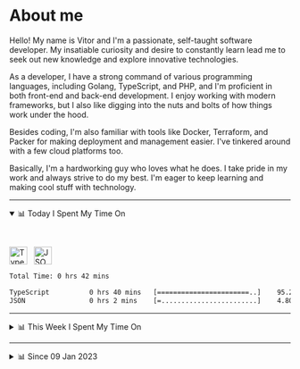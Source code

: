# About me

Hello! My name is Vitor and I'm a passionate, self-taught software developer. My insatiable curiosity and desire to constantly learn lead me to seek out new knowledge and explore innovative technologies.

As a developer, I have a strong command of various programming languages, including Golang, TypeScript, and PHP, and I'm proficient in both front-end and back-end development. I enjoy working with modern frameworks, but I also like digging into the nuts and bolts of how things work under the hood.

Besides coding, I'm also familiar with tools like Docker, Terraform, and Packer for making deployment and management easier. I've tinkered around with a few cloud platforms too.

Basically, I'm a hardworking guy who loves what he does. I take pride in my work and always strive to do my best. I'm eager to keep learning and making cool stuff with technology.

---

<!-- ## 📊 Today I Spent My Time On -->

<details open>
<summary>📊 Today I Spent My Time On</summary>

&nbsp;

<!--DEVTIMER:TODAY:START-->
<img align="center" width="32px" src="https://cdn.simpleicons.org/typescript/3178C6" alt="TypeScript" />&nbsp;&nbsp;&nbsp;<img align="center" width="32px" src="https://cdn.simpleicons.org/carrd/fff" alt="JSON" />&nbsp;&nbsp;&nbsp;

```txt
Total Time: 0 hrs 42 mins

TypeScript          0 hrs 40 mins   [=======================..]    95.20 %
JSON                0 hrs 2 mins    [=........................]    4.80 %
```

<!--DEVTIMER:TODAY:END-->

</details>

---
<details>
<summary>📊 This Week I Spent My Time On</summary>

&nbsp;

<!--DEVTIMER:WEEK:START-->
<img align="center" width="32px" src="https://cdn.simpleicons.org/typescript/3178C6" alt="TypeScript" />&nbsp;&nbsp;&nbsp;<img align="center" width="32px" src="https://cdn.simpleicons.org/go/00ADD8" alt="Go" />&nbsp;&nbsp;&nbsp;<img align="center" width="32px" src="https://cdn.simpleicons.org/python/3776AB" alt="Python" />&nbsp;&nbsp;&nbsp;<img align="center" width="32px" src="https://cdn.simpleicons.org/javascript/F7DF1E" alt="JavaScript" />&nbsp;&nbsp;&nbsp;<img align="center" width="32px" src="https://cdn.simpleicons.org/carrd/fff" alt="JSON" />&nbsp;&nbsp;&nbsp;<img align="center" width="32px" src="https://cdn.simpleicons.org/yaml/fff" alt="YAML" />&nbsp;&nbsp;&nbsp;<img align="center" width="32px" src="https://cdn.simpleicons.org/gnubash/fff" alt="Bash" />&nbsp;&nbsp;&nbsp;

```txt
Total Time: 12 hrs 46 mins

TypeScript          7 hrs 46 mins   [===============..........]    60.91 %
Go                  2 hrs 47 mins   [=====....................]    21.81 %
Python              1 hrs 41 mins   [===......................]    13.15 %
JavaScript          0 hrs 13 mins   [.........................]    1.65 %
JSON                0 hrs 10 mins   [.........................]    1.35 %
YAML                0 hrs 6 mins    [.........................]    0.76 %
Bash                0 hrs 1 mins    [.........................]    0.15 %
```

<!--DEVTIMER:WEEK:END-->
</details>

---


<details>
<summary>📊 Since 09 Jan 2023</summary>

&nbsp;

<!--DEVTIMER::START-->
<img align="center" width="32px" src="https://cdn.simpleicons.org/typescript/3178C6" alt="TypeScript" />&nbsp;&nbsp;&nbsp;<img align="center" width="32px" src="https://cdn.simpleicons.org/go/00ADD8" alt="Go" />&nbsp;&nbsp;&nbsp;<img align="center" width="32px" src="https://cdn.simpleicons.org/vuedotjs/4FC08D" alt="Vue" />&nbsp;&nbsp;&nbsp;<img align="center" width="32px" src="https://cdn.simpleicons.org/gnubash/fff" alt="Bash" />&nbsp;&nbsp;&nbsp;<img align="center" width="32px" src="https://cdn.simpleicons.org/javascript/F7DF1E" alt="JavaScript" />&nbsp;&nbsp;&nbsp;<img align="center" width="32px" src="https://cdn.simpleicons.org/yaml/fff" alt="YAML" />&nbsp;&nbsp;&nbsp;<img align="center" width="32px" src="https://cdn.simpleicons.org/python/3776AB" alt="Python" />&nbsp;&nbsp;&nbsp;<img align="center" width="32px" src="https://cdn.simpleicons.org/carrd/fff" alt="JSON" />&nbsp;&nbsp;&nbsp;<img align="center" width="32px" src="https://cdn.simpleicons.org/markdown/fff" alt="Markdown" />&nbsp;&nbsp;&nbsp;<img align="center" width="32px" src="https://cdn.simpleicons.org/html5/E34F26" alt="HTML" />&nbsp;&nbsp;&nbsp;<img align="center" width="32px" src="https://cdn.simpleicons.org/css3/1572B6" alt="CSS" />&nbsp;&nbsp;&nbsp;<img align="center" width="32px" src="https://cdn.simpleicons.org/academia/fff" alt="Text" />&nbsp;&nbsp;&nbsp;

```txt
Total Time: 96 hrs 24 mins

TypeScript          52 hrs 57 mins  [=============............]    54.94 %
Go                  12 hrs 50 mins  [===......................]    13.31 %
Vue                 9 hrs 6 mins    [==.......................]    9.45 %
Bash                4 hrs 57 mins   [=........................]    5.14 %
JavaScript          4 hrs 5 mins    [=........................]    4.24 %
YAML                3 hrs 28 mins   [.........................]    3.59 %
SCSS                2 hrs 3 mins    [.........................]    2.12 %
Python              1 hrs 41 mins   [.........................]    1.74 %
JSON                1 hrs 37 mins   [.........................]    1.67 %
Markdown            0 hrs 59 mins   [.........................]    1.02 %
Docker              0 hrs 44 mins   [.........................]    0.76 %
SQL                 0 hrs 18 mins   [.........................]    0.31 %
HTML                0 hrs 16 mins   [.........................]    0.27 %
XML                 0 hrs 13 mins   [.........................]    0.22 %
CSS                 0 hrs 11 mins   [.........................]    0.19 %
Text                0 hrs 7 mins    [.........................]    0.11 %
```

<!--DEVTIMER::END-->

</details>
